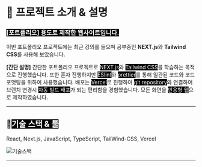 # 📌 프로젝트 소개 & 설명

### <span style='background-color:black; color:white'>[포트폴리오] 용도로 제작한 웹사이트입니다.</span>

이번 포트폴리오 프로젝트에는 최근 강의를 들으며 공부중인 **NEXT.js**와 **Tailwind CSS**를 사용해 보았습니다.

**[간단 설명]** 간단한 포트폴리오 프로젝트로 <span style='background-color:black; color:white'>NEXT.js</span>와 <span style='background-color:black; color:white'>Tailwind CSS</span>를 학습하는 목적으로 진행했습니다.
또한 혼자 진행하지만 <span style='background-color:black; color:white'>ESlint</span>와 <span style='background-color:black; color:white'>prettier</span>를 통해 일관된 코드와 코드 포맷팅을 위하여 사용했습니다.
배포는 <span style='background-color:black; color:white'>Vercel</span>로 진행하여 <span style='background-color:black; color:white'>git repository</span>와 연결하여 브랜치 변경시 <span style='background-color:black; color:white'>자동 빌드 배포</span>가 되는 편리함을 경험했습니다.
모든 화면을 <span style='background-color:black; color:white'>반응형 웹</span>으로 제작하였습니다.

---

## 📁<span style='background-color:black; color:white'>기술 스택 & 툴</span>

React, Next.js, JavaScript, TypeScript, TailWind-CSS, Vercel

<img src='/images/projects/portfolio/readmemd/skill.png' alt='기술스택' />

---
